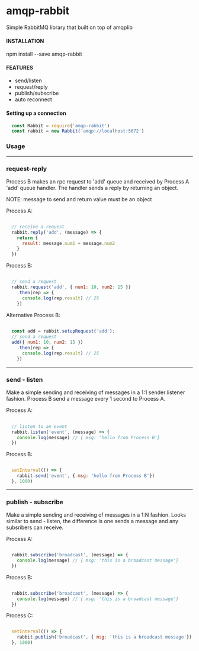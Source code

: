# amqp-rabbit
Simple RabbitMQ library that built on top of amqplib

#### INSTALLATION

npm install --save amqp-rabbit

#### FEATURES
* send/listen
* request/reply
* publish/subscribe
* auto reconnect

#### Setting up a connection

``` javascript
  const Rabbit = require('amqp-rabbit')
  const rabbit = new Rabbit('amqp://localhost:5672')
```

### Usage
---

### request-reply
Process B makes an rpc request to 'add' queue and received by Process A 'add' queue handler. The handler sends a reply by returning an object.

NOTE: message to send and return value must be an object

Process A:
```javascript

  // receive a request
  rabbit.reply('add', (message) => {
    return {
      result: message.num1 + message.num2
    }
  })

```

Process B:
```javascript

  // send a request
  rabbit.request('add', { num1: 10, num2: 15 })
    .then(rep => {
      console.log(rep.result) // 25
    })

```

Alternative Process B:
```javascript
  
  const add = rabbit.setupRequest('add');
  // send a request
  add({ num1: 10, num2: 15 })
    .then(rep => {
      console.log(rep.result) // 25
    })

```
---
### send - listen
Make a simple sending and receiving of messages in a 1:1 sender:listener fashion. Process B send a message every 1 second to Process A.

Process A:
```javascript
  
  // listen to an event
  rabbit.listen('event', (message) => {
    console.log(message) // { msg: 'hello from Process B'}
  })

```

Process B:

```javascript

  setInterval(() => {
    rabbit.send('event', { msg: 'hello from Process B'})
  }, 1000)
```
---
### publish - subscribe
Make a simple sending and receiving of messages in a 1:N fashion. Looks similar to send - listen, the difference is one sends a message and any subsribers can receive.

Process A:

```javascript

  rabbit.subscribe('broadcast', (message) => {
    console.log(message) // { msg: 'this is a broadcast message'}
  })

```

Process B:

```javascript

  rabbit.subscribe('broadcast', (message) => {
    console.log(message) // { msg: 'this is a broadcast message'}
  })

```

Process C: 

```javascript

  setInterval(() => {
    rabbit.publish('broadcast', { msg: 'this is a broadcast message'})
  }, 1000)

```